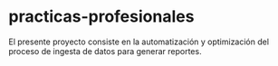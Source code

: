# practicas-profesionales
El presente proyecto consiste en la automatización y optimización del proceso de ingesta de datos para generar reportes.
